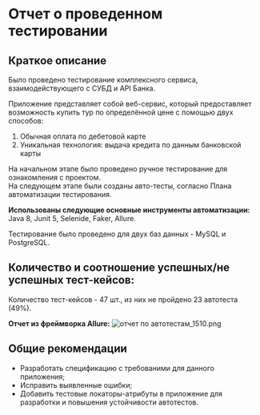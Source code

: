 # Отчет о проведенном тестировании

## Краткое описание
Было проведено тестирование комплексного сервиса, взаимодействующего с СУБД и API Банка.

Приложение представляет собой веб-сервис, который предоставляет возможность купить тур по определённой цене с помощью двух способов:
1. Обычная оплата по дебетовой карте
2. Уникальная технология: выдача кредита по данным банковской карты

На начальном этапе было проведено ручное тестирование для ознакомления с проектом.  
На следующем этапе были созданы авто-тесты, согласно Плана автоматизации тестирования.

**Использованы следующие основные инструменты автоматизации:** Java 8, Junit 5, Selenide, Faker, Allure.

Тестирование было проведено для двух баз данных - MySQL и PostgreSQL.

## Количество и соотношение успешных/не успешных тест-кейсов:
Количество тест-кейсов - 47 шт., из них не пройдено 23 автотеста (49%).

**Отчет из фреймворка Allure:**
![отчет по автотестам_1510.png](%EE%F2%F7%E5%F2%20%EF%EE%20%E0%E2%F2%EE%F2%E5%F1%F2%E0%EC_1510.png)

## Общие рекомендации
- Разработать спецификацию с требованими для данного приложения;
- Исправить выявленные ошибки;
- Добавить тестовые локаторы-атрибуты в приложение для разработки и повышения устойчивости автотестов.